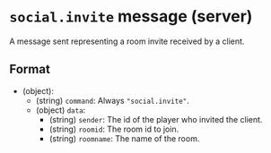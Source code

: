 # `social.invite` message (server)

A message sent representing a room invite received by a client.

## Format

* (object):
    * (string) `command`: Always `"social.invite"`.
    * (object) `data`:
      * (string) `sender`: The id of the player who invited the client.
      * (string) `roomid`: The room id to join.
      * (string) `roomname`: The name of the room.
  